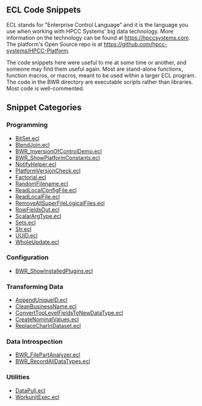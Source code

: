 ## ECL Code Snippets

ECL stands for "Enterprise Control Language" and it is the language you use when
working with HPCC Systems' big data technology.  More information on the
technology can be found at https://hpccsystems.com.  The platform's Open Source
repo is at https://github.com/hpcc-systems/HPCC-Platform.

The code snippets here were useful to me at some time or another, and someone
may find them useful again.  Most are stand-alone functions, function macros, or
macros, meant to be used within a larger ECL program.  The code in the BWR
directory are executable scripts rather than libraries.  Most code is
well-commented.

## Snippet Categories

### Programming
* [BitSet.ecl](BitSet.ecl)
* [BlendJoin.ecl](BlendJoin.ecl)
* [BWR_InversionOfControlDemo.ecl](BWR/BWR_InversionOfControlDemo.ecl)
* [BWR_ShowPlatformConstants.ecl](BWR/BWR_ShowPlatformConstants.ecl)
* [NotifyHelper.ecl](NotifyHelper.ecl)
* [PlatformVersionCheck.ecl](PlatformVersionCheck.ecl)
* [Factorial.ecl](Factorial.ecl)
* [RandomFilename.ecl](RandomFilename.ecl)
* [ReadLocalConfigFile.ecl](ReadLocalConfigFile.ecl)
* [ReadLocalFile.ecl](ReadLocalFile.ecl)
* [RemoveAllSuperFileLogicalFiles.ecl](RemoveAllSuperFileLogicalFiles.ecl)
* [RowFieldsOut.ecl](RowFieldsOut.ecl)
* [ScalarArgType.ecl](ScalarArgType.ecl)
* [Sets.ecl](Sets.ecl)
* [Str.ecl](Str.ecl)
* [UUID.ecl](UUID.ecl)
* [WholeUpdate.ecl](WholeUpdate.ecl)

### Configuration
* [BWR_ShowInstalledPlugins.ecl](BWR/BWR_ShowInstalledPlugins.ecl)

### Transforming Data
* [AppendUniqueID.ecl](AppendUniqueID.ecl)
* [CleanBusinessName.ecl](CleanBusinessName.ecl)
* [ConvertTopLevelFieldsToNewDataType.ecl](ConvertTopLevelFieldsToNewDataType.ecl)
* [CreateNominalValues.ecl](CreateNominalValues.ecl)
* [ReplaceCharInDataset.ecl](ReplaceCharInDataset.ecl)

### Data Introspection
* [BWR\_FilePartAnalyzer.ecl](BWR/BWR_FilePartAnalyzer.ecl)
* [BWR\_RecordAllDataTypes.ecl](BWR/BWR_RecordAllDataTypes.ecl)

### Utilities
* [DataPull.ecl](DataPull.ecl)
* [WorkunitExec.ecl](WorkunitExec.ecl)
